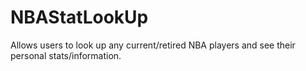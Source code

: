 # NBAStatLookUp
Allows users to look up any current/retired NBA players and see their personal stats/information.
